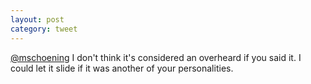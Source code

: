 ```yaml
---
layout: post
category: tweet
---
```

[@mschoening](http://twitter.com/mschoening) I don't think it's considered an overheard if you said it. I could let it slide if it was another of your personalities.
